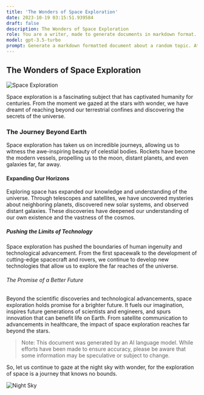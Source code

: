 ```yaml
---
title: 'The Wonders of Space Exploration'
date: 2023-10-19 03:15:51.939584
draft: false
description: The Wonders of Space Exploration
role: You are a writer, made to generate documents in markdown format. It is very important that all of the documents you generate are in valid markdown format.
model: gpt-3.5-turbo
prompt: Generate a markdown formatted document about a random topic. At the bottom, include a disclaimer explaining that the document was generated by you. The first line of the document should be the title. Make sure that the entire document is in proper markdown format, using a mix of various tags to make the document visually appealing.
---
```


## The Wonders of Space Exploration

![Space Exploration](https://images.unsplash.com/photo-1560807707-8cc77767d783)

Space exploration is a fascinating subject that has captivated humanity for centuries. From the moment we gazed at the stars with wonder, we have dreamt of reaching beyond our terrestrial confines and discovering the secrets of the universe. 

### The Journey Beyond Earth

Space exploration has taken us on incredible journeys, allowing us to witness the awe-inspiring beauty of celestial bodies. Rockets have become the modern vessels, propelling us to the moon, distant planets, and even galaxies far, far away.

#### Expanding Our Horizons

Exploring space has expanded our knowledge and understanding of the universe. Through telescopes and satellites, we have uncovered mysteries about neighboring planets, discovered new solar systems, and observed distant galaxies. These discoveries have deepened our understanding of our own existence and the vastness of the cosmos.

##### Pushing the Limits of Technology

Space exploration has pushed the boundaries of human ingenuity and technological advancement. From the first spacewalk to the development of cutting-edge spacecraft and rovers, we continue to develop new technologies that allow us to explore the far reaches of the universe.

###### The Promise of a Better Future

Beyond the scientific discoveries and technological advancements, space exploration holds promise for a brighter future. It fuels our imagination, inspires future generations of scientists and engineers, and spurs innovation that can benefit life on Earth. From satellite communication to advancements in healthcare, the impact of space exploration reaches far beyond the stars.

> Note: This document was generated by an AI language model. While efforts have been made to ensure accuracy, please be aware that some information may be speculative or subject to change.

So, let us continue to gaze at the night sky with wonder, for the exploration of space is a journey that knows no bounds.

![Night Sky](https://images.unsplash.com/photo-1573496180-85b5c9ba6f33)